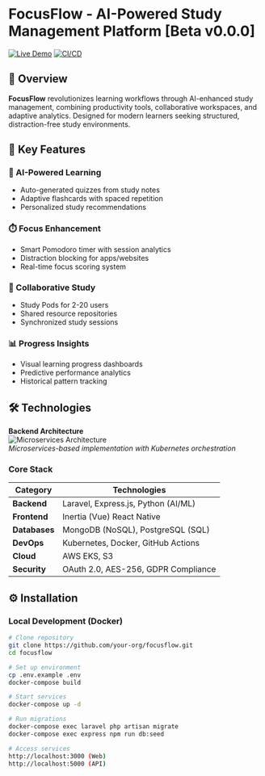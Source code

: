 # FocusFlow - AI-Powered Study Management Platform [Beta v0.0.0]

[![Live Demo](https://img.shields.io/badge/demo-live%20environment-green)](http://focusflow.live) 
[![CI/CD](https://github.com/your-org/focusflow/actions/workflows/deploy.yml/badge.svg)](https://github.com/your-org/focusflow/actions)

## 📖 Overview
**FocusFlow** revolutionizes learning workflows through AI-enhanced study management, combining productivity tools, collaborative workspaces, and adaptive analytics. Designed for modern learners seeking structured, distraction-free study environments.

## 🚀 Key Features
### 🧠 AI-Powered Learning
- Auto-generated quizzes from study notes
- Adaptive flashcards with spaced repetition
- Personalized study recommendations

### ⏱️ Focus Enhancement
- Smart Pomodoro timer with session analytics
- Distraction blocking for apps/websites
- Real-time focus scoring system

### 👥 Collaborative Study
- Study Pods for 2-20 users
- Shared resource repositories
- Synchronized study sessions

### 📊 Progress Insights
- Visual learning progress dashboards
- Predictive performance analytics
- Historical pattern tracking

## 🛠️ Technologies
**Backend Architecture**  
![Microservices Architecture](docs/architecture.png)  
*Microservices-based implementation with Kubernetes orchestration*

### Core Stack
| Category        | Technologies                          |
|-----------------|---------------------------------------|
| **Backend**     | Laravel, Express.js, Python (AI/ML)   |
| **Frontend**    | Inertia (Vue) React Native            |
| **Databases**   | MongoDB (NoSQL), PostgreSQL (SQL)     |
| **DevOps**      | Kubernetes, Docker, GitHub Actions    |
| **Cloud**       | AWS EKS, S3             |
| **Security**    | OAuth 2.0, AES-256, GDPR Compliance   |

## ⚙️ Installation

### Local Development (Docker)
```bash
# Clone repository
git clone https://github.com/your-org/focusflow.git
cd focusflow

# Set up environment
cp .env.example .env
docker-compose build

# Start services
docker-compose up -d

# Run migrations
docker-compose exec laravel php artisan migrate
docker-compose exec express npm run db:seed

# Access services
http://localhost:3000 (Web)
http://localhost:5000 (API)